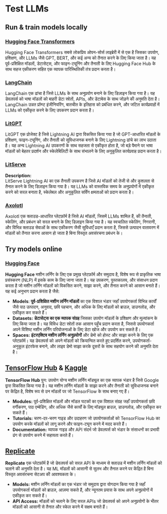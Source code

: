 # Test LLMs

## Run & train models locally

### [**Hugging Face Transformers**](https://github.com/huggingface/transformers)

Hugging Face Transformers सबसे लोकप्रिय ओपन-सोर्स लाइब्रेरी में से एक है जिसका उपयोग, प्रशिक्षण, और LLMs जैसे GPT, BERT, और कई अन्य को तैनात करने के लिए किया जाता है। यह पूर्व-प्रशिक्षित मॉडलों, डेटासेट्स, और फाइन-ट्यूनिंग और तैनाती के लिए Hugging Face Hub के साथ सहज एकीकरण सहित एक व्यापक पारिस्थितिकी तंत्र प्रदान करता है।

### [**LangChain**](https://github.com/langchain-ai/langchain)

LangChain एक ढांचा है जिसे LLMs के साथ अनुप्रयोग बनाने के लिए डिज़ाइन किया गया है। यह डेवलपर्स को भाषा मॉडलों को बाहरी डेटा स्रोतों, APIs, और डेटाबेस के साथ जोड़ने की अनुमति देता है। LangChain उन्नत प्रॉम्प्ट इंजीनियरिंग, बातचीत के इतिहास को प्रबंधित करने, और जटिल कार्यप्रवाहों में LLMs को एकीकृत करने के लिए उपकरण प्रदान करता है।

### [**LitGPT**](https://github.com/Lightning-AI/litgpt)

LitGPT एक प्रोजेक्ट है जिसे Lightning AI द्वारा विकसित किया गया है जो GPT-आधारित मॉडलों के प्रशिक्षण, फाइन-ट्यूनिंग, और तैनाती को सुविधाजनक बनाने के लिए Lightning ढांचे का लाभ उठाता है। यह अन्य Lightning AI उपकरणों के साथ सहजता से एकीकृत होता है, जो बड़े पैमाने पर भाषा मॉडलों को बेहतर प्रदर्शन और स्केलेबिलिटी के साथ संभालने के लिए अनुकूलित कार्यप्रवाह प्रदान करता है।

### [**LitServe**](https://github.com/Lightning-AI/LitServe)

**Description:**\
LitServe Lightning AI का एक तैनाती उपकरण है जिसे AI मॉडलों को तेजी से और कुशलता से तैनात करने के लिए डिज़ाइन किया गया है। यह LLMs को वास्तविक समय के अनुप्रयोगों में एकीकृत करने को सरल बनाता है, स्केलेबल और अनुकूलित सर्विंग क्षमताओं को प्रदान करता है।

### [**Axolotl**](https://github.com/axolotl-ai-cloud/axolotl)

Axolotl एक क्लाउड-आधारित प्लेटफ़ॉर्म है जिसे AI मॉडलों, जिसमें LLMs शामिल हैं, की तैनाती, स्केलिंग, और प्रबंधन को सरल बनाने के लिए डिज़ाइन किया गया है। यह स्वचालित स्केलिंग, निगरानी, और विभिन्न क्लाउड सेवाओं के साथ एकीकरण जैसी सुविधाएँ प्रदान करता है, जिससे उत्पादन वातावरण में मॉडलों को तैनात करना आसान हो जाता है बिना विस्तृत अवसंरचना प्रबंधन के।

## Try models online

### [**Hugging Face**](https://huggingface.co/)

**Hugging Face** मशीन लर्निंग के लिए एक प्रमुख प्लेटफ़ॉर्म और समुदाय है, विशेष रूप से प्राकृतिक भाषा प्रसंस्करण (NLP) में इसके काम के लिए जाना जाता है। यह उपकरण, पुस्तकालय, और संसाधन प्रदान करता है जो मशीन लर्निंग मॉडलों को विकसित करने, साझा करने, और तैनात करने को आसान बनाते हैं।\
यह कई अनुभाग प्रदान करता है जैसे:

* **Models**: **पूर्व-प्रशिक्षित मशीन लर्निंग मॉडलों** का एक विशाल भंडार जहाँ उपयोगकर्ता विभिन्न कार्यों जैसे पाठ उत्पादन, अनुवाद, छवि पहचान, और अधिक के लिए मॉडलों को ब्राउज़, डाउनलोड, और एकीकृत कर सकते हैं।
* **Datasets:** **डेटासेट्स का एक व्यापक संग्रह** जिसका उपयोग मॉडलों के प्रशिक्षण और मूल्यांकन के लिए किया जाता है। यह विविध डेटा स्रोतों तक आसान पहुँच प्रदान करता है, जिससे उपयोगकर्ता अपने विशिष्ट मशीन लर्निंग परियोजनाओं के लिए डेटा खोज और उपयोग कर सकते हैं।
* **Spaces:** **इंटरएक्टिव मशीन लर्निंग अनुप्रयोगों** और डेमो को होस्ट और साझा करने के लिए एक प्लेटफ़ॉर्म। यह डेवलपर्स को अपने मॉडलों को क्रियान्वित करते हुए प्रदर्शित करने, उपयोगकर्ता-अनुकूल इंटरफेस बनाने, और लाइव डेमो साझा करके दूसरों के साथ सहयोग करने की अनुमति देता है।

## [**TensorFlow Hub**](https://www.tensorflow.org/hub) **&** [**Kaggle**](https://www.kaggle.com/)

**TensorFlow Hub** पुन: उपयोग योग्य मशीन लर्निंग मॉड्यूल का एक व्यापक भंडार है जिसे Google द्वारा विकसित किया गया है। यह मशीन लर्निंग मॉडलों के साझा करने और तैनाती को सुविधाजनक बनाने पर केंद्रित है, विशेष रूप से उन मॉडलों पर जो TensorFlow के साथ बनाए गए हैं।

* **Modules:** पूर्व-प्रशिक्षित मॉडलों और मॉडल घटकों का एक विशाल संग्रह जहाँ उपयोगकर्ता छवि वर्गीकरण, पाठ एम्बेडिंग, और अधिक जैसे कार्यों के लिए मॉड्यूल ब्राउज़, डाउनलोड, और एकीकृत कर सकते हैं।
* **Tutorials:** चरण-दर-चरण गाइड और उदाहरण जो उपयोगकर्ताओं को TensorFlow Hub का उपयोग करके मॉडलों को लागू करने और फाइन-ट्यून करने में मदद करते हैं।
* **Documentation:** व्यापक गाइड और API संदर्भ जो डेवलपर्स को भंडार के संसाधनों का प्रभावी ढंग से उपयोग करने में सहायता करते हैं।

## [**Replicate**](https://replicate.com/home)

**Replicate** एक प्लेटफ़ॉर्म है जो डेवलपर्स को सरल API के माध्यम से क्लाउड में मशीन लर्निंग मॉडलों को चलाने की अनुमति देता है। यह ML मॉडलों को आसानी से सुलभ और तैनात करने पर केंद्रित है बिना विस्तृत अवसंरचना सेटअप की आवश्यकता के।

* **Models:** मशीन लर्निंग मॉडलों का एक भंडार जो समुदाय द्वारा योगदान किया गया है जहाँ उपयोगकर्ता मॉडलों को ब्राउज़, आज़मा सकते हैं, और न्यूनतम प्रयास के साथ अपने अनुप्रयोगों में एकीकृत कर सकते हैं।
* **API Access:** मॉडलों को चलाने के लिए सरल APIs जो डेवलपर्स को अपने अनुप्रयोगों के भीतर मॉडलों को आसानी से तैनात और स्केल करने में सक्षम बनाते हैं।
